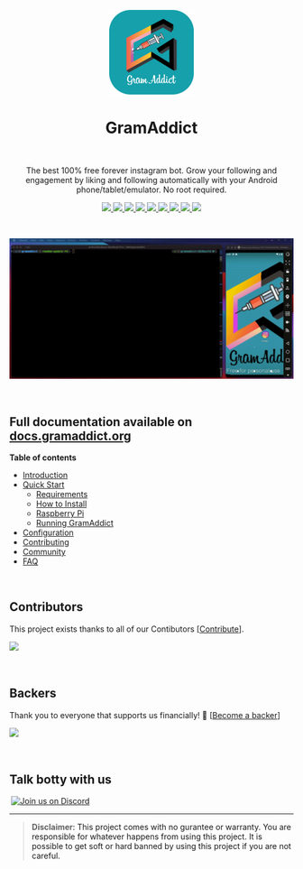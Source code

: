 <p align="center">
  <img src="https://github.com/GramAddict/bot/raw/master/res/logo.png" width="150">
  <br />
  <h1 align="center">GramAddict</h1>
  <br />
  <p align="center">The best 100% free forever instagram bot. Grow your following and engagement by liking and following automatically with your Android phone/tablet/emulator. No root required.<p>
  <p align="center">
    <a href="https://github.com/gramaddict/bot/blob/master/LICENSE">
      <img src="https://img.shields.io/github/license/gramaddict/bot?style=flat" />
    </a>
    <a href="https://www.python.org/">
      <img src="https://img.shields.io/badge/built%20with-Python3-red.svg?style=flat" />
    </a>
    <a href="https://github.com/GramAddict/bot/pulls">
      <img src="https://img.shields.io/badge/PRs-welcome-brightgreen.svg?style=flat" />
    </a>
    <a href="https://github.com/GramAddict/bot/issues">
    	<img src="https://img.shields.io/github/issues/gramaddict/bot?style=flat" />
    </a>
    <a href="https://github.com/GramAddict/bot/pulls">
      <img src="https://img.shields.io/github/issues-pr/gramaddict/bot?style=flat" />
    </a>
    <a href="https://github.com/GramAddict/bot/stargazers">
	    <img src="https://img.shields.io/github/stars/gramaddict/bot?style=flat">
    </a>
    <a href="https://img.shields.io/github/last-commit/gramaddict/bot/develop?style=flat">
	    <img src="https://img.shields.io/github/last-commit/gramaddict/bot/develop?style=flat">
    </a>
    <a href="https://github.com/GramAddict/bot#backers">
	    <img src="https://img.shields.io/opencollective/backers/gramaddict?style=flat">
    </a>  
    <a href="https://discord.gg/9MTjgs8g5R">
	    <img src="https://img.shields.io/discord/771481743471017994?style=flat">
    </a>
  </p>
</p>

<br />

<p align="center">
  <img src="https://github.com/GramAddict/bot/raw/master/res/demo.gif">
</p>

<br />

## Full documentation available on [docs.gramaddict.org](https://docs.gramaddict.org)
**Table of contents**
- [Introduction](https://docs.gramaddict.org/#/?id=introduction)
- [Quick Start](https://docs.gramaddict.org/#/quickstart)
  * [Requirements](https://docs.gramaddict.org/#/quickstart?id=requirements)
  * [How to Install](https://docs.gramaddict.org/#/quickstart?id=how-to-install)
  * [Raspberry Pi](https://docs.gramaddict.org/#/quickstart?id=how-to-install-on-raspberry-pi-os)
  * [Running GramAddict](https://docs.gramaddict.org/#/quickstart?id=running-gramaddict)
- [Configuration](https://docs.gramaddict.org/#/configuration)
- [Contributing](https://docs.gramaddict.org/#/contributing)
- [Community](https://docs.gramaddict.org/#/community)
- [FAQ](https://docs.gramaddict.org/#/faq)

<br />

## Contributors

This project exists thanks to all of our Contibutors [[Contribute](https://docs.gramaddict.org/#/contributing)].

<a href="https://github.com/gramaddict/bot/graphs/contributors"><img src="https://opencollective.com/gramaddict/contributors.svg?width=890&button=false" /></a>

<br />

## Backers

Thank you to everyone that supports us financially! 🙏 [[Become a backer](https://opencollective.com/gramaddict#backer)]

<a href="https://opencollective.com/gramaddict#backers" target="_blank"><img src="https://opencollective.com/gramaddict/backers.svg?width=890"></a>

<br />

## Talk botty with us

<p>
  <a href="https://discord.gg/9MTjgs8g5R">
    <img hspace="3" alt="Join us on Discord" src="https://github.com/GramAddict/bot/raw/master/res/discord.png" height=84/>
  </a>
</p>

---

> **Disclaimer**<a name="disclaimer" />: This project comes with no gurantee or warranty. You are responsible for whatever happens from using this project. It is possible to get soft or hard banned by using this project if you are not careful.
